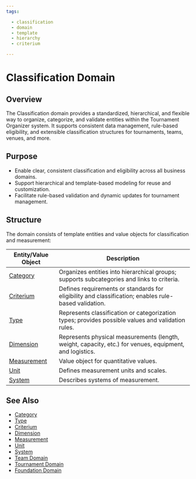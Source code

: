 ```yaml
---
tags:

  - classification
  - domain
  - template
  - hierarchy
  - criterium

---
```


# Classification Domain

## Overview

The Classification domain provides a standardized, hierarchical, and flexible way to organize, categorize, and validate entities within the Tournament Organizer system. It supports consistent data management, rule-based eligibility, and extensible classification structures for tournaments, teams, venues, and more.

## Purpose

- Enable clear, consistent classification and eligibility across all business domains.
- Support hierarchical and template-based modeling for reuse and customization.
- Facilitate rule-based validation and dynamic updates for tournament management.

## Structure

The domain consists of template entities and value objects for classification and measurement:

| Entity/Value Object | Description |
|--------------------|-------------|
| [Category](category.md) | Organizes entities into hierarchical groups; supports subcategories and links to criteria. |
| [Criterium](criterium.md) | Defines requirements or standards for eligibility and classification; enables rule-based validation. |
| [Type](type.md) | Represents classification or categorization types; provides possible values and validation rules. |
| [Dimension](dimension.md) | Represents physical measurements (length, weight, capacity, etc.) for venues, equipment, and logistics. |
| [Measurement](measurement/measurement.md) | Value object for quantitative values. |
| [Unit](measurement/unit.md) | Defines measurement units and scales. |
| [System](measurement/system.md) | Describes systems of measurement. |

## See Also

- [Category](category.md)
- [Type](type.md)
- [Criterium](criterium.md)
- [Dimension](dimension.md)
- [Measurement](measurement/measurement.md)
- [Unit](measurement/unit.md)
- [System](measurement/system.md)
- [Team Domain](../team/README.md)
- [Tournament Domain](../tournament/README.md)
- [Foundation Domain](../foundation/README.md)
